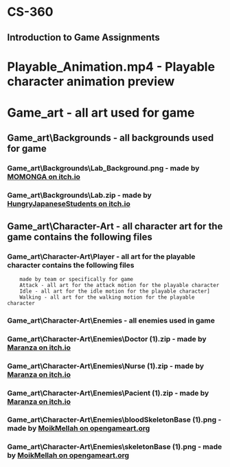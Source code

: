# CS-360
## Introduction to Game Assignments

# Playable_Animation.mp4 - Playable character animation preview 
# Game_art - all art used for game
  ## Game_art\Backgrounds - all backgrounds used for game 
  ### Game_art\Backgrounds\Lab_Background.png - made by [MOMONGA on itch.io](https://itch.io/profile/momongaa)
  ### Game_art\Backgrounds\Lab.zip - made by [HungryJapaneseStudents on itch.io](https://hungryjapanesestudents.itch.io)
  ## Game_art\Character-Art - all character art for the game contains the following files
### Game_art\Character-Art\Player - all art for the playable character contains the following files
        
        made by team or specifically for game
        Attack - all art for the attack motion for the playable character 
        Idle - all art for the idle motion for the playable character]
        Walking - all art for the walking motion for the playable character
### Game_art\Character-Art\Enemies - all enemies used in game
### Game_art\Character-Art\Enemies\Doctor (1).zip - made by [Maranza on itch.io](https://maranza.itch.io)
### Game_art\Character-Art\Enemies\Nurse (1).zip - made by [Maranza on itch.io](https://maranza.itch.io)
### Game_art\Character-Art\Enemies\Pacient (1).zip - made by [Maranza on itch.io](https://maranza.itch.io)
### Game_art\Character-Art\Enemies\bloodSkeletonBase (1).png - made by [MoikMellah on opengameart.org](https://opengameart.org/content/mv-platformer-skeleton)
### Game_art\Character-Art\Enemies\skeletonBase (1).png - made by [MoikMellah on opengameart.org](https://opengameart.org/content/mv-platformer-skeleton)





